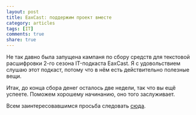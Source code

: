 ```yaml
---
layout: post
title: EaxCast: поддержим проект вместе
category: articles
tags: [IT]
comments: true
share: true
---
```


Не так давно была запущена кампаня по сбору средств для текстовой расшифровки 2-го сезона IT-подкаста EaxCast. Я с удовольствием слушаю этот подкаст, потому что в нём есть действительно полезные вещи.

Итак, до конца сбора денег осталось две недели, так что вы ещё успеете. Поможем хорошему начинанию, оно того заслуживает.

Всем заинтересовавшимся просьба следовать [сюда](https://boomstarter.ru/projects/120343/tekstovaya_rasshifrovka_2-go_sezona_it-podkasta_eaxcast).

